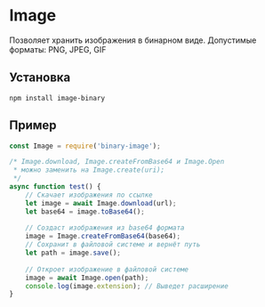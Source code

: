 # Image
Позволяет хранить изображения в бинарном виде. Допустимые
форматы: PNG, JPEG, GIF

## Установка
`npm install image-binary`

## Пример
```javascript
const Image = require('binary-image');

/* Image.download, Image.createFromBase64 и Image.Open
 * можно заменить на Image.create(uri);
 */
async function test() {
    // Скачает изображения по ссылке
	let image = await Image.download(url);
    let base64 = image.toBase64();
    
    // Создаст изображения из base64 формата
    image = Image.createFromBase64(base64);
    // Сохранит в файловой системе и вернёт путь
    let path = image.save();
    
    // Откроет изображение в файловой системе
    image = await Image.open(path);
    console.log(image.extension); // Выведет расширение
}
```